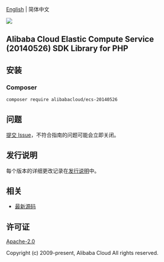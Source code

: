 [English](README.md) | 简体中文

![](https://aliyunsdk-pages.alicdn.com/icons/AlibabaCloud.svg)

## Alibaba Cloud Elastic Compute Service (20140526) SDK Library for PHP

## 安装

### Composer

```bash
composer require alibabacloud/ecs-20140526
```

## 问题

[提交 Issue](https://github.com/aliyun/alibabacloud-sdk/issues/new)，不符合指南的问题可能会立即关闭。

## 发行说明

每个版本的详细更改记录在[发行说明](./ChangeLog.txt)中。

## 相关

* [最新源码](https://github.com/aliyun/alibabacloud-sdk)

## 许可证

[Apache-2.0](http://www.apache.org/licenses/LICENSE-2.0)

Copyright (c) 2009-present, Alibaba Cloud All rights reserved.
